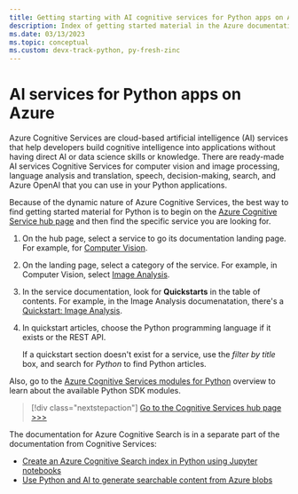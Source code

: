 ```yaml
---
title: Getting starting with AI cognitive services for Python apps on Azure
description: Index of getting started material in the Azure documentation for AI cognitive services for Python apps.
ms.date: 03/13/2023
ms.topic: conceptual
ms.custom: devx-track-python, py-fresh-zinc
---
```


# AI services for Python apps on Azure

Azure Cognitive Services are cloud-based artificial intelligence (AI) services that help developers build cognitive intelligence into applications without having direct AI or data science skills or knowledge. There are ready-made AI services Cognitive Services for computer vision and image processing, language analysis and translation, speech, decision-making, search, and Azure OpenAI that you can use in your Python applications.

Because of the dynamic nature of Azure Cognitive Services, the best way to find getting started material for Python is to begin on the [Azure Cognitive Service hub page](/azure/cognitive-services/) and then find the specific service you are looking for.

1. On the hub page, select a service to go its documentation landing page. For example, for [Computer Vision](/azure/cognitive-services/computer-vision/).

1. On the landing page, select a category of the service. For example, in Computer Vision, select [Image Analysis](/azure/cognitive-services/computer-vision/overview-image-analysis).

1. In the service documentation, look for **Quickstarts** in the table of contents. For example, in the Image Analysis documenatation, there's a [Quickstart: Image Analysis](/azure/cognitive-services/computer-vision/quickstarts-sdk/image-analysis-client-library-40).

1. In quickstart articles, choose the Python programming language if it exists or the REST API.

    If a quickstart section doesn't exist for a service, use the *filter by title* box, and search for *Python* to find Python articles.

Also, go to the [Azure Cognitive Services modules for Python](/python/api/overview/azure/cognitive-services) overview to learn about the available Python SDK modules.

> [!div class="nextstepaction"]
> [Go to the Cognitive Services hub page >>>](/azure/cognitive-services/)

The documentation for Azure Cognitive Search is in a separate part of the documentation from Cognitive Services:

- [Create an Azure Cognitive Search index in Python using Jupyter notebooks](/azure/search/search-get-started-python)
- [Use Python and AI to generate searchable content from Azure blobs](/azure/search/cognitive-search-tutorial-blob-python)
